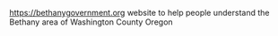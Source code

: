 https://bethanygovernment.org website to help people understand the Bethany area of Washington County Oregon
